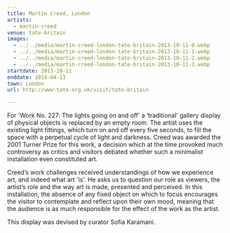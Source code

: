 ```yaml
---
title: Martin Creed, London
artists:
  - martin-creed
venue: tate-britain
images:
  - ../../media/martin-creed-london-tate-britain-2013-10-11-0.webp
  - ../../media/martin-creed-london-tate-britain-2013-10-11-1.webp
  - ../../media/martin-creed-london-tate-britain-2013-10-11-2.webp
  - ../../media/martin-creed-london-tate-britain-2013-10-11-3.webp
startdate: 2013-10-11
enddate: 2014-04-13
town: London
url: http://www.tate.org.uk/visit/tate-britain

---
```


For 'Work No. 227: The lights going on and off' a ‘traditional’ gallery display of physical objects is replaced by an empty room. The artist uses the existing light fittings, which turn on and off every five seconds, to fill the space with a perpetual cycle of light and darkness. Creed was awarded the 2001 Turner Prize for this work, a decision which at the time provoked much controversy as critics and visitors debated whether such a minimalist installation even constituted art.

Creed’s work challenges received understandings of how we experience art, and indeed what art 'is'. He asks us to question our role as viewers, the artist’s role and the way art is made, presented and perceived. In this installation, the absence of any fixed object on which to focus encourages the visitor to contemplate and reflect upon their own mood, meaning that the audience is as much responsible for the effect of the work as the artist.

This display was devised by curator Sofia Karamani.